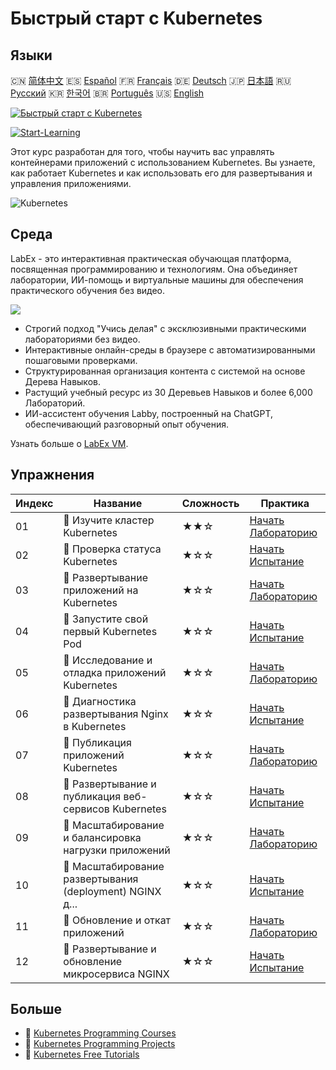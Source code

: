 # Быстрый старт с Kubernetes

## Языки

🇨🇳 [简体中文](README_zh.md) 🇪🇸 [Español](README_es.md) 🇫🇷 [Français](README_fr.md) 🇩🇪 [Deutsch](README_de.md) 🇯🇵 [日本語](README_ja.md) 🇷🇺 [Русский](README_ru.md) 🇰🇷 [한국어](README_ko.md) 🇧🇷 [Português](README_pt.md) 🇺🇸 [English](README.md) 

[![Быстрый старт с Kubernetes](https://cover-creator.labex.io/quick-start-with-kubernetes.png?lang=ru)](https://labex.io/ru/courses/quick-start-with-kubernetes)

[![Start-Learning](https://img.shields.io/badge/Start-Learning-whitesmoke?style=for-the-badge)](https://labex.io/ru/courses/quick-start-with-kubernetes)

Этот курс разработан для того, чтобы научить вас управлять контейнерами приложений с использованием Kubernetes. Вы узнаете, как работает Kubernetes и как использовать его для развертывания и управления приложениями.

![Kubernetes](https://img.shields.io/badge/Kubernetes-whitesmoke?style=for-the-badge&logo=kubernetes)


## Среда

LabEx - это интерактивная практическая обучающая платформа, посвященная программированию и технологиям. Она объединяет лаборатории, ИИ-помощь и виртуальные машины для обеспечения практического обучения без видео.

![](https://tutorial-screenshot.getvm.io/images/vm-1725247253.png)

- Строгий подход "Учись делая" с эксклюзивными практическими лабораториями без видео.
- Интерактивные онлайн-среды в браузере с автоматизированными пошаговыми проверками.
- Структурированная организация контента с системой на основе Дерева Навыков.
- Растущий учебный ресурс из 30 Деревьев Навыков и более 6,000 Лабораторий.
- ИИ-ассистент обучения Labby, построенный на ChatGPT, обеспечивающий разговорный опыт обучения.

Узнать больше о [LabEx VM](https://support.labex.io/using-labex/virtual-machine).

## Упражнения

|   Индекс | Название                                                 | Сложность   | Практика                                                                                                                                   |
|----------|----------------------------------------------------------|-------------|--------------------------------------------------------------------------------------------------------------------------------------------|
|       01 | 📖 Изучите кластер Kubernetes                            | ★★☆         | <a target='_blank' href='https://labex.io/ru/tutorials/kubernetes-explore-the-kubernetes-cluster-434519'>Начать Лабораторию</a>            |
|       02 | 🎯 Проверка статуса Kubernetes                           | ★☆☆         | <a target='_blank' href='https://labex.io/ru/labs/kubernetes-check-kubernetes-status-434775'>Начать Испытание</a>                          |
|       03 | 📖 Развертывание приложений на Kubernetes                | ★☆☆         | <a target='_blank' href='https://labex.io/ru/tutorials/kubernetes-deploy-applications-on-kubernetes-434644'>Начать Лабораторию</a>         |
|       04 | 🎯 Запустите свой первый Kubernetes Pod                  | ★☆☆         | <a target='_blank' href='https://labex.io/ru/tutorials/kubernetes-launch-your-first-kubernetes-pod-434769'>Начать Испытание</a>            |
|       05 | 📖 Исследование и отладка приложений Kubernetes          | ★☆☆         | <a target='_blank' href='https://labex.io/ru/tutorials/kubernetes-explore-and-debug-kubernetes-applications-434645'>Начать Лабораторию</a> |
|       06 | 🎯 Диагностика развертывания Nginx в Kubernetes          | ★☆☆         | <a target='_blank' href='https://labex.io/ru/labs/kubernetes-troubleshoot-kubernetes-nginx-deployment-434782'>Начать Испытание</a>         |
|       07 | 📖 Публикация приложений Kubernetes                      | ★☆☆         | <a target='_blank' href='https://labex.io/ru/tutorials/kubernetes-expose-kubernetes-applications-434647'>Начать Лабораторию</a>            |
|       08 | 🎯 Развертывание и публикация веб-сервисов Kubernetes    | ★☆☆         | <a target='_blank' href='https://labex.io/ru/labs/kubernetes-deploy-and-expose-kubernetes-web-services-434804'>Начать Испытание</a>        |
|       09 | 📖 Масштабирование и балансировка нагрузки приложений    | ★☆☆         | <a target='_blank' href='https://labex.io/ru/tutorials/kubernetes-scale-and-load-balance-applications-434648'>Начать Лабораторию</a>       |
|       10 | 🎯 Масштабирование развертывания (deployment) NGINX д... | ★☆☆         | <a target='_blank' href='https://labex.io/ru/labs/kubernetes-scale-nginx-deployment-to-six-replicas-434818'>Начать Испытание</a>           |
|       11 | 📖 Обновление и откат приложений                         | ★☆☆         | <a target='_blank' href='https://labex.io/ru/tutorials/kubernetes-update-and-rollback-applications-434649'>Начать Лабораторию</a>          |
|       12 | 🎯 Развертывание и обновление микросервиса NGINX         | ★☆☆         | <a target='_blank' href='https://labex.io/ru/tutorials/kubernetes-deploy-and-update-nginx-microservice-434821'>Начать Испытание</a>        |

## Больше

- 🔗 [Kubernetes Programming Courses](https://github.com/labex-labs/awesome-programming-courses)
- 🔗 [Kubernetes Programming Projects](https://github.com/labex-labs/awesome-programming-projects)
- 🔗 [Kubernetes Free Tutorials](https://github.com/labex-labs/kubernetes-free-tutorials)

